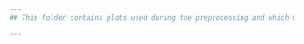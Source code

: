 ```yaml
---
## This folder contains plots used during the preprocessing and which might be important in understanding the data set

---
```

